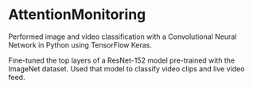 # AttentionMonitoring
Performed image and video classification with a Convolutional Neural Network in Python 
using TensorFlow Keras.

Fine-tuned the top layers of a ResNet-152 model pre-trained with the ImageNet dataset. 
Used that model to classify video clips and live video feed.
